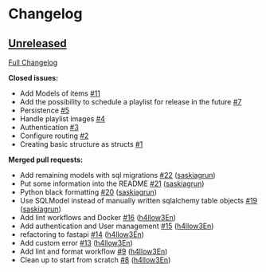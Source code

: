 # Changelog

## [Unreleased](https://github.com/tracktor-one/tracktor/tree/HEAD)

[Full Changelog](https://github.com/tracktor-one/tracktor/compare/7c0c9a1038fb019690a6f9c748d6bbcfcc88dc54...HEAD)

**Closed issues:**

- Add Models of items [\#11](https://github.com/tracktor-one/tracktor/issues/11)
- Add the possibility to schedule a playlist for release in the future [\#7](https://github.com/tracktor-one/tracktor/issues/7)
- Persistence [\#5](https://github.com/tracktor-one/tracktor/issues/5)
- Handle playlist images [\#4](https://github.com/tracktor-one/tracktor/issues/4)
- Authentication [\#3](https://github.com/tracktor-one/tracktor/issues/3)
- Configure routing [\#2](https://github.com/tracktor-one/tracktor/issues/2)
- Creating basic structure as structs [\#1](https://github.com/tracktor-one/tracktor/issues/1)

**Merged pull requests:**

- Add remaining models with sql migrations [\#22](https://github.com/tracktor-one/tracktor/pull/22) ([saskiagrun](https://github.com/saskiagrun))
- Put some information into the README [\#21](https://github.com/tracktor-one/tracktor/pull/21) ([saskiagrun](https://github.com/saskiagrun))
- Python black formatting [\#20](https://github.com/tracktor-one/tracktor/pull/20) ([saskiagrun](https://github.com/saskiagrun))
- Use SQLModel instead of manually written sqlalchemy table objects [\#19](https://github.com/tracktor-one/tracktor/pull/19) ([saskiagrun](https://github.com/saskiagrun))
- Add lint workflows and Docker [\#16](https://github.com/tracktor-one/tracktor/pull/16) ([h4llow3En](https://github.com/h4llow3En))
- Add authentication and User management [\#15](https://github.com/tracktor-one/tracktor/pull/15) ([h4llow3En](https://github.com/h4llow3En))
- refactoring to fastapi [\#14](https://github.com/tracktor-one/tracktor/pull/14) ([h4llow3En](https://github.com/h4llow3En))
- Add custom error [\#13](https://github.com/tracktor-one/tracktor/pull/13) ([h4llow3En](https://github.com/h4llow3En))
- Add lint and format workflow [\#9](https://github.com/tracktor-one/tracktor/pull/9) ([h4llow3En](https://github.com/h4llow3En))
- Clean up to start from scratch [\#8](https://github.com/tracktor-one/tracktor/pull/8) ([h4llow3En](https://github.com/h4llow3En))
